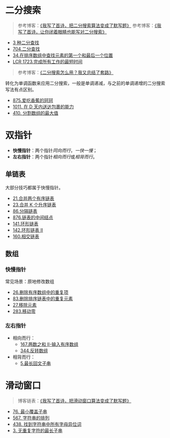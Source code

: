 <!--
 * @Auther: zth
 * @Date: 2024-03-04 11:07:09
 * @LastEditTime: 2024-03-07 17:14:36
 * @Description:
-->

# 二分搜索

> 参考博客：[《我写了首诗，把二分搜索算法变成了默写题》](https://labuladong.online/algo/essential-technique/binary-search-framework/)
> 参考博客：[《我写了首诗，让你闭着眼睛也能写对二分搜索》](https://labuladong.online/algo/essential-technique/binary-search-framework-2/)

- [3 种二分查找](二分搜索/3种二分查找.md)
- [704.二分查找](二分搜索/704_二分查找.md)
- [34.在排序数组中查找元素的第一个和最后一个位置](二分搜索/34_在排序数组中查找元素的第一个和最后一个位置.md)
- [LCR 1723.完成所有工作的最短时间](二分搜索/LCR_172_统计目标成绩的出现次数.md)

> 参考博客：[《二分搜索怎么用？我又总结了套路》](https://labuladong.online/algo/frequency-interview/binary-search-in-action/)

转化为单调函数来应用二分搜索，一般是单调递减，与之前的单调递增的二分搜索写法有点区别。

- [875.爱吃香蕉的珂珂](875_爱吃香蕉的珂珂.md)
- [1011. 在 D 天内送达包裹的能力](1011_在D天内送达包裹的能力.md)
- [410. 分割数组的最大值](410_分割数组的最大值.md)

# 双指针

- **快慢指针**：两个指针*同向而行*，_一快一慢_；
- **左右指针**：两个指针*相向而行*或*相背而行*。

## 单链表

大部分技巧都属于快慢指针。

- [21.合并两个有序链表](双指针/21_合并两个有序链表.md)
- [23.合并 K 个升序链表](双指针/23_合并K个升序链表.md)
- [86.分隔链表](双指针/86_分隔链表.md)
- [876.链表的中间结点](双指针/876_链表的中间结点.md)
- [141.环形链表](双指针/141_环形链表.md)
- [142.环形链表 II](双指针/142_环形链表II.md)
- [160.相交链表](双指针/160_相交链表.md)

## 数组

### 快慢指针

常见场景：原地修改数组

- [26.删除有序数组中的重复项](双指针/26_删除有序数组中的重复项.md)
- [83.删除排序链表中的重复元素](双指针/83_删除排序链表中的重复元素.md)
- [27.移除元素](双指针/27_移除元素.md)
- [283.移动零](双指针/283_移动零.md)

### 左右指针

- 相向而行：
  - [167.两数之和 II-输入有序数组](双指针/167_两数之和%20II%20-%20输入有序数组.md)
  - [344.反转数组](双指针/344_反转数组.md)
- 相背而行：
  - [5.最长回文子串](双指针/5_最长回文子串.md)

# 滑动窗口

> 博客链表：[《我写了首诗，把滑动窗口算法变成了默写题》](https://labuladong.online/algo/essential-technique/sliding-window-framework/)

- [76. 最小覆盖子串](滑动窗口/76_最小覆盖子串.md)
- [567. 字符串的排列](滑动窗口/567_字符串的排列.md)
- [438. 找到字符串中所有字母异位词](滑动窗口/438_找到字符串中所有字母异位词.md)
- [3. 无重复字符的最长子串](滑动窗口/3_无重复字符的最长子串.md)
